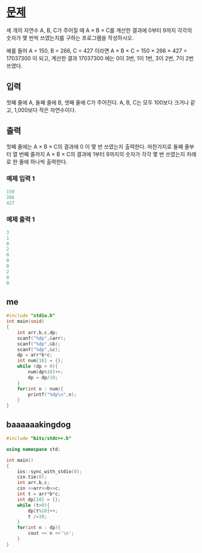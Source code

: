 ﻿# [문제](https://www.acmicpc.net/problem/2577) 
세 개의 자연수 A, B, C가 주어질 때 A × B × C를 계산한 결과에 0부터 9까지 각각의 숫자가 몇 번씩 쓰였는지를 구하는 프로그램을 작성하시오.

예를 들어 A = 150, B = 266, C = 427 이라면 A × B × C = 150 × 266 × 427 = 17037300 이 되고, 계산한 결과 17037300 에는 0이 3번, 1이 1번, 3이 2번, 7이 2번 쓰였다.

## 입력
첫째 줄에 A, 둘째 줄에 B, 셋째 줄에 C가 주어진다. A, B, C는 모두 100보다 크거나 같고, 1,000보다 작은 자연수이다.

## 출력
첫째 줄에는 A × B × C의 결과에 0 이 몇 번 쓰였는지 출력한다. 마찬가지로 둘째 줄부터 열 번째 줄까지 A × B × C의 결과에 1부터 9까지의 숫자가 각각 몇 번 쓰였는지 차례로 한 줄에 하나씩 출력한다.

### 예제 입력 1
```c++
150
266
427
```
### 예제 출력 1
```c++
3
1
0
2
0
0
0
2
0
0
```

## me

```c++
#include "stdio.h"
int main(void)
{
    int arr,b,c,dp;
    scanf("%dp",&arr);
    scanf("%dp",&b);
    scanf("%dp",&c);
    dp = arr*b*c;
    int num[10] = {};
    while (dp > 0){
        num[dp%10]++;
        dp = dp/10;
    }
    for(int n : num){
        printf("%dp\n",n);
    }
}
```

## baaaaaakingdog

```c++
#include "bits/stdc++.h"

using namespace std;

int main()
{
    ios::sync_with_stdio(0);
    cin.tie(0);
    int arr,b,c;
    cin >>arr>>b>>c;
    int t = arr*b*c;
    int dp[10] = {};
    while (t>0){
        dp[t%10]++;
        t /=10;
    }
    for(int n : dp){
        cout << n <<'\n';
    }
}
```